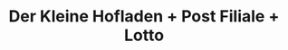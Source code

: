 ---
title: "Der Kleine Hofladen + Post Filiale + Lotto"
url: /rossdorf/der-kleine-hofladen-post-filiale-lotto/
shop: Lebensmittel
---